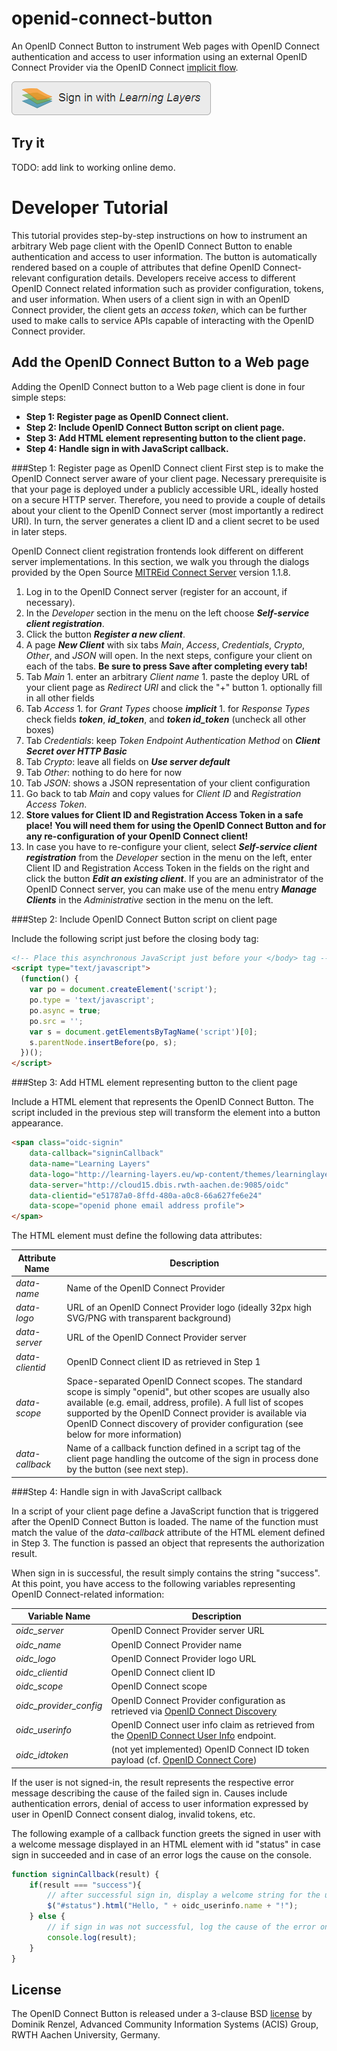 openid-connect-button
==

An OpenID Connect Button to instrument Web pages with OpenID Connect authentication and access to user information using an external OpenID Connect Provider via the OpenID Connect [implicit flow](http://openid.net/specs/openid-connect-core-1_0.html#ImplicitFlowAuth). 

![OpenID Connect Button sample instance](./oidc-button-sample.png "OpenID Connect Button sample instance")

Try it
--
TODO: add link to working online demo.

Developer Tutorial
==
This tutorial provides step-by-step instructions on how to instrument an arbitrary Web page client with the OpenID Connect Button to enable authentication and access to user information. The button is automatically rendered based on a couple of attributes that define OpenID Connect-relevant configuration details. Developers receive access to different OpenID Connect related information such as provider configuration, tokens, and user information. When users of a client sign in with an OpenID Connect provider, the client gets an *access token*, which can be further used to make calls to service APIs capable of interacting with the OpenID Connect provider.

Add the OpenID Connect Button to a Web page
--
Adding the OpenID Connect button to a Web page client is done in four simple steps:

- __Step 1: Register page as OpenID Connect client.__
- __Step 2: Include OpenID Connect Button script on client page.__
- __Step 3: Add HTML element representing button to the client page.__
- __Step 4: Handle sign in with JavaScript callback.__

###Step 1: Register page as OpenID Connect client
First step is to make the OpenID Connect server aware of your client page. Necessary prerequisite is that your page is deployed under a publicly accessible URL, ideally hosted on a secure HTTP server. Therefore, you need to provide a couple of details about your client to the OpenID Connect server (most importantly a redirect URI). In turn, the server generates a client ID and a client secret to be used in later steps.

OpenID Connect client registration frontends look different on different server implementations. In this section, we walk you through the dialogs provided by the Open Source [MITREid Connect Server](https://github.com/mitreid-connect/) version 1.1.8.

1. Log in to the OpenID Connect server (register for an account, if necessary).
1. In the *Developer* section in the menu on the left choose __*Self-service client registration*__.
1. Click the button __*Register a new client*__.
1. A page __*New Client*__ with six tabs *Main*, *Access*, *Credentials*, *Crypto*, *Other*, and *JSON* will open. In the next steps, configure your client on each of the tabs. __Be sure to press Save after completing every tab!__
  1. Tab *Main* 
    1. enter an arbitrary *Client name*
    1. paste the deploy URL of your client page as *Redirect URI* and click the "+" button
    1. optionally fill in all other fields
  1. Tab *Access*
    1. for *Grant Types* choose __*implicit*__
    1. for *Response Types* check fields __*token*__, __*id_token*__, and __*token id_token*__ (uncheck all other boxes)
  1. Tab *Credentials*: keep *Token Endpoint Authentication Method* on __*Client Secret over HTTP Basic*__
  1. Tab *Crypto*: leave all fields on __*Use server default*__
  1. Tab *Other*: nothing to do here for now
  1. Tab *JSON*: shows a JSON representation of your client configuration
1. Go back to tab *Main* and copy values for *Client ID* and *Registration Access Token*.
1. __Store values for Client ID and Registration Access Token in a safe place! You will need them for using the OpenID Connect Button and for any re-configuration of your OpenID Connect client!__
1. In case you have to re-configure your client, select __*Self-service client registration*__ from the *Developer* section in the menu on the left, enter Client ID and Registration Access Token in the fields on the right and click the button __*Edit an existing client*__. If you are an administrator of the OpenID Connect server, you can make use of the menu entry __*Manage Clients*__ in the *Administrative* section in the menu on the left.

###Step 2: Include OpenID Connect Button script on client page

Include the following script just before the closing body tag:
```html
<!-- Place this asynchronous JavaScript just before your </body> tag -->
<script type="text/javascript">
  (function() {
    var po = document.createElement('script'); 
    po.type = 'text/javascript'; 
    po.async = true;
    po.src = '';
    var s = document.getElementsByTagName('script')[0]; 
    s.parentNode.insertBefore(po, s);
  })();
</script>
```

###Step 3: Add HTML element representing button to the client page

Include a HTML element that represents the OpenID Connect Button. The script included in the previous step will transform the element into a button appearance.
```html
<span class="oidc-signin"
	data-callback="signinCallback"
	data-name="Learning Layers"
	data-logo="http://learning-layers.eu/wp-content/themes/learninglayers/images/logo.png"
	data-server="http://cloud15.dbis.rwth-aachen.de:9085/oidc"
	data-clientid="e51787a0-8ffd-480a-a0c8-66a627fe6e24"
	data-scope="openid phone email address profile">
</span>
```
The HTML element must define the following data attributes:

| Attribute Name       | Description |
| ---------------------|-------------|
| *data-name*     | Name of the OpenID Connect Provider |
| *data-logo*     | URL of an OpenID Connect Provider logo (ideally 32px high SVG/PNG with transparent background)|
| *data-server*   | URL of the OpenID Connect Provider server | 
| *data-clientid* | OpenID Connect client ID as retrieved in Step 1 |
| *data-scope*    | Space-separated OpenID Connect scopes. The standard scope is simply "openid", but other scopes are usually also available (e.g. email, address, profile). A full list of scopes supported by the OpenID Connect provider is available via OpenID Connect discovery of provider configuration (see below for more information) |
| *data-callback* | Name of a callback function defined in a script tag of the client page handling the outcome of the sign in process done by the button (see next step). |

###Step 4: Handle sign in with JavaScript callback

In a script of your client page define a JavaScript function that is triggered after the OpenID Connect Button is loaded. The name of the function must match the value of the *data-callback* attribute of the HTML element defined in Step 3. The function is passed an object that represents the authorization result.

When sign in is successful, the result simply contains the string "success". At this point, you have access to the following variables representing OpenID Connect-related information:

| Variable Name  | Description |
|----------------|-------------|
| *oidc_server*  | OpenID Connect Provider server URL |
| *oidc_name*    | OpenID Connect Provider name |
| *oidc_logo*    | OpenID Connect Provider logo URL |
| *oidc_clientid*| OpenID Connect client ID |
| *oidc_scope*   | OpenID Connect scope |
| *oidc_provider_config* | OpenID Connect Provider configuration as retrieved via [OpenID Connect Discovery](http://openid.net/specs/openid-connect-discovery-1_0.html#ProviderConfigurationResponse)
| *oidc_userinfo* | OpenID Connect user info claim as retrieved from the [OpenID Connect User Info](http://openid.net/specs/openid-connect-core-1_0.html#UserInfoResponse) endpoint.
| *oidc_idtoken* | (not yet implemented) OpenID Connect ID token payload (cf. [OpenID Connect Core](http://openid.net/specs/openid-connect-core-1_0.html#IDToken))|
If the user is not signed-in, the result represents the respective error message describing the cause of the failed sign in. Causes include authentication errors, denial of access to user information expressed by user in OpenID Connect consent dialog, invalid tokens, etc.

The following example of a callback function greets the signed in user with a welcome message displayed in an HTML element with id "status" in case sign in succeeded and in case of an error logs the cause on the console.

```js
function signinCallback(result) {
	if(result === "success"){
	    // after successful sign in, display a welcome string for the user
		$("#status").html("Hello, " + oidc_userinfo.name + "!");
	} else {
	    // if sign in was not successful, log the cause of the error on the console
		console.log(result);
	}
}
```
License
--
The OpenID Connect Button is released under a 3-clause BSD [license](https://github.com/nmaster/openid-connect-button/blob/master/LICENSE) by Dominik Renzel, Advanced Community Information Systems (ACIS) Group, RWTH Aachen University, Germany.
